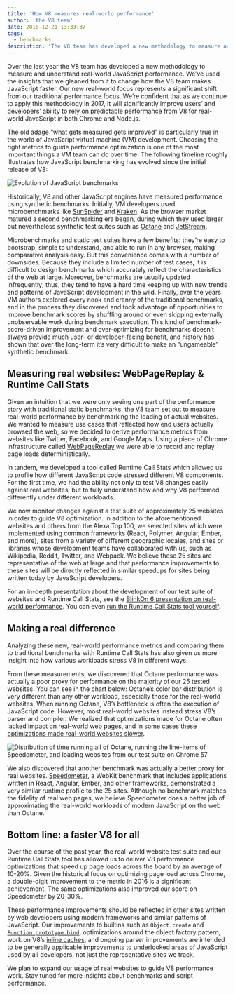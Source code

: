 ```yaml
---
title: 'How V8 measures real-world performance'
author: 'the V8 team'
date: 2016-12-21 13:33:37
tags:
  - benchmarks
description: 'The V8 team has developed a new methodology to measure and understand real-world JavaScript performance.'
---
```

Over the last year the V8 team has developed a new methodology to measure and understand real-world JavaScript performance. We’ve used the insights that we gleaned from it to change how the V8 team makes JavaScript faster. Our new real-world focus represents a significant shift from our traditional performance focus. We’re confident that as we continue to apply this methodology in 2017, it will significantly improve users’ and developers’ ability to rely on predictable performance from V8 for real-world JavaScript in both Chrome and Node.js.

<!--truncate-->
The old adage “what gets measured gets improved” is particularly true in the world of JavaScript virtual machine (VM) development. Choosing the right metrics to guide performance optimization is one of the most important things a VM team can do over time. The following timeline roughly illustrates how JavaScript benchmarking has evolved since the initial release of V8:

![Evolution of JavaScript benchmarks](/_img/real-world-performance/evolution.png)

Historically, V8 and other JavaScript engines have measured performance using synthetic benchmarks. Initially, VM developers used microbenchmarks like [SunSpider](https://webkit.org/perf/sunspider/sunspider.html) and [Kraken](http://krakenbenchmark.mozilla.org/). As the browser market matured a second benchmarking era began, during which they used larger but nevertheless synthetic test suites such as [Octane](http://chromium.github.io/octane/) and [JetStream](http://browserbench.org/JetStream/).

Microbenchmarks and static test suites have a few benefits: they’re easy to bootstrap, simple to understand, and able to run in any browser, making comparative analysis easy. But this convenience comes with a number of downsides. Because they include a limited number of test cases, it is difficult to design benchmarks which accurately reflect the characteristics of the web at large. Moreover, benchmarks are usually updated infrequently; thus, they tend to have a hard time keeping up with new trends and patterns of JavaScript development in the wild. Finally, over the years VM authors explored every nook and cranny of the traditional benchmarks, and in the process they discovered and took advantage of opportunities to improve benchmark scores by shuffling around or even skipping externally unobservable work during benchmark execution. This kind of benchmark-score-driven improvement and over-optimizing for benchmarks doesn’t always provide much user- or developer-facing benefit, and history has shown that over the long-term it’s very difficult to make an “ungameable” synthetic benchmark.

## Measuring real websites: WebPageReplay & Runtime Call Stats

Given an intuition that we were only seeing one part of the performance story with traditional static benchmarks, the V8 team set out to measure real-world performance by benchmarking the loading of actual websites. We wanted to measure use cases that reflected how end users actually browsed the web, so we decided to derive performance metrics from websites like Twitter, Facebook, and Google Maps. Using a piece of Chrome infrastructure called [WebPageReplay](https://github.com/chromium/web-page-replay) we were able to record and replay page loads deterministically.

In tandem, we developed a tool called Runtime Call Stats which allowed us to profile how different JavaScript code stressed different V8 components. For the first time, we had the ability not only to test V8 changes easily against real websites, but to fully understand how and why V8 performed differently under different workloads.

We now monitor changes against a test suite of approximately 25 websites in order to guide V8 optimization. In addition to the aforementioned websites and others from the Alexa Top 100, we selected sites which were implemented using common frameworks (React, Polymer, Angular, Ember, and more), sites from a variety of different geographic locales, and sites or libraries whose development teams have collaborated with us, such as Wikipedia, Reddit, Twitter, and Webpack. We believe these 25 sites are representative of the web at large and that performance improvements to these sites will be directly reflected in similar speedups for sites being written today by JavaScript developers.

For an in-depth presentation about the development of our test suite of websites and Runtime Call Stats, see the [BlinkOn 6 presentation on real-world performance](https://www.youtube.com/watch?v=xCx4uC7mn6Y). You can even [run the Runtime Call Stats tool yourself](/docs/rcs).

## Making a real difference

Analyzing these new, real-world performance metrics and comparing them to traditional benchmarks with Runtime Call Stats has also given us more insight into how various workloads stress V8 in different ways.

From these measurements, we discovered that Octane performance was actually a poor proxy for performance on the majority of our 25 tested websites. You can see in the chart below: Octane’s color bar distribution is very different than any other workload, especially those for the real-world websites. When running Octane, V8’s bottleneck is often the execution of JavaScript code. However, most real-world websites instead stress V8’s parser and compiler. We realized that optimizations made for Octane often lacked impact on real-world web pages, and in some cases these [optimizations made real-world websites slower](https://benediktmeurer.de/2016/12/16/the-truth-about-traditional-javascript-benchmarks/#a-closer-look-at-octane).

![Distribution of time running all of Octane, running the line-items of Speedometer, and loading websites from our test suite on Chrome 57](/_img/real-world-performance/startup-distribution.png)

We also discovered that another benchmark was actually a better proxy for real websites. [Speedometer](http://browserbench.org/Speedometer/), a WebKit benchmark that includes applications written in React, Angular, Ember, and other frameworks, demonstrated a very similar runtime profile to the 25 sites. Although no benchmark matches the fidelity of real web pages, we believe Speedometer does a better job of approximating the real-world workloads of modern JavaScript on the web than Octane.

## Bottom line: a faster V8 for all

Over the course of the past year, the real-world website test suite and our Runtime Call Stats tool has allowed us to deliver V8 performance optimizations that speed up page loads across the board by an average of 10-20%. Given the historical focus on optimizing page load across Chrome, a double-digit improvement to the metric in 2016 is a significant achievement. The same optimizations also improved our score on Speedometer by 20-30%.

These performance improvements should be reflected in other sites written by web developers using modern frameworks and similar patterns of JavaScript. Our improvements to builtins such as `Object.create` and [`Function.prototype.bind`](https://benediktmeurer.de/2015/12/25/a-new-approach-to-function-prototype-bind/), optimizations around the object factory pattern, work on V8’s [inline caches](https://en.wikipedia.org/wiki/Inline_caching), and ongoing parser improvements are intended to be generally applicable improvements to underlooked areas of JavaScript used by all developers, not just the representative sites we track.

We plan to expand our usage of real websites to guide V8 performance work. Stay tuned for more insights about benchmarks and script performance.
